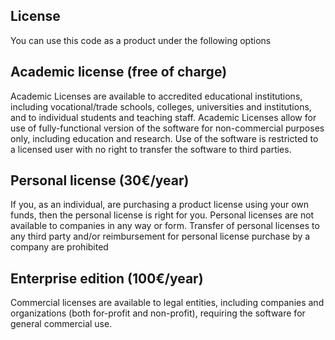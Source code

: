 License
---
You can use this code as a product under the following options

Academic license (free of charge)
---
Academic Licenses are available to accredited educational institutions, including vocational/trade schools, colleges, universities and institutions, and to individual students and teaching staff. Academic Licenses allow for use of fully-functional version of the software for non-commercial purposes only, including education and research.
Use of the software is restricted to a licensed user with no right to transfer the software to third parties.


Personal license (30€/year)
---
If you, as an individual, are purchasing a product license using your own funds, then the personal license is right for you.
Personal licenses are not available to companies in any way or form. Transfer of personal licenses to any third party and/or reimbursement for personal license purchase by a company are prohibited

Enterprise edition (100€/year)
---
Commercial licenses are available to legal entities, including companies and organizations (both for-profit and non-profit), requiring the software for general commercial use.
